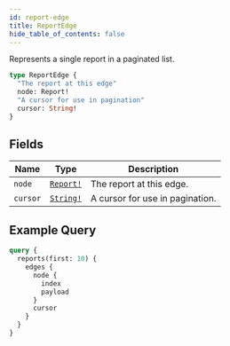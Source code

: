 ```yaml
---
id: report-edge
title: ReportEdge
hide_table_of_contents: false
---
```


Represents a single report in a paginated list.

```graphql
type ReportEdge {
  "The report at this edge"
  node: Report!
  "A cursor for use in pagination"
  cursor: String!
}
```

## Fields

| Name | Type | Description |
| ---- |------| ----------- |
| `node` | [`Report!`](../../objects/report) | The report at this edge. |
| `cursor` | [`String!`](../../scalars/string) | A cursor for use in pagination. |

## Example Query

```graphql
query {
  reports(first: 10) {
    edges {
      node {
        index
        payload
      }
      cursor
    }
  }
}
```
